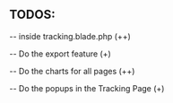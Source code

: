 ## TODOS:

-- inside tracking.blade.php (++)
<!-- @if ($tracks->count() > 0)
    @foreach ($tracks as $track)
        <tr>{{$track->date}}</tr> {{--TODO convert this into words like (today/yesterday/weekly) --}}
        <tr>
            <td>{{$track->mode}}</td>
            <td>{{$track->category}}</td>
            <td>{{$track->description}}</td>
            <td>{{$track->amount}}</td> {{--TODO format so that it add commas --}}
            <td><button onclick="openDeleteModal()"><i class="fa-solid fa-trash"></i></button></td>
        </tr>
    @endforeach
@endif -->

-- Do the export feature (+)

-- Do the charts for all pages (++)

-- Do the popups in the Tracking Page (+)